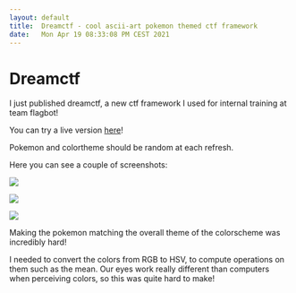 ```yaml
---
layout: default
title:  Dreamctf - cool ascii-art pokemon themed ctf framework
date:   Mon Apr 19 08:33:08 PM CEST 2021
---
```


# Dreamctf

I just published dreamctf, a new ctf framework I used for internal training at team flagbot!

You can try a live version [here](http://dreamctf.cyanpencil.xyz)!

Pokemon and colortheme should be random at each refresh. 

Here you can see a couple of screenshots:

![](https://user-images.githubusercontent.com/3428362/122681530-fd7d3a00-d1f4-11eb-8b8b-40f0763ba0e3.png)

![](https://pbs.twimg.com/media/E4XFVgSWYAcrBhX?format=jpg)

![](https://pbs.twimg.com/media/E4XFe7UWUAAL920?format=jpg)

Making the pokemon matching the overall theme of the colorscheme was incredibly hard!

I needed to convert the colors from RGB to HSV, to compute operations on them such as the mean. 
Our eyes work really different than computers when perceiving colors, so this was quite hard to make!

